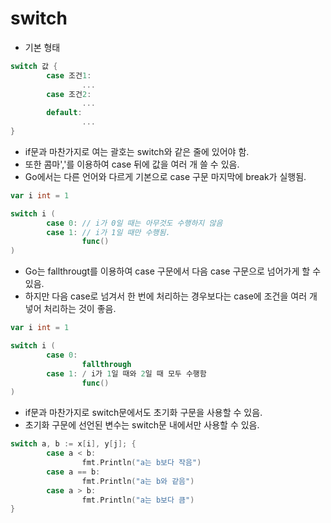 # switch

- 기본 형태

```go
switch 값 {
		case 조건1:
				...
		case 조건2:
				...
		default:
				...
}
```

- if문과 마찬가지로 여는 괄호는 switch와 같은 줄에 있어야 함.
- 또한 콤마','를 이용하여 case 뒤에 값을 여러 개 쓸 수 있음.
- Go에서는 다른 언어와 다르게 기본으로 case 구문 마지막에 break가 실행됨.

```go
var i int = 1

switch i (
		case 0: // i가 0일 때는 아무것도 수행하지 않음
		case 1: // i가 1일 때만 수행됨.
				func()
)
```

- Go는 fallthrougt를 이용하여 case 구문에서 다음 case 구문으로 넘어가게 할 수 있음.
- 하지만 다음 case로 넘겨서 한 번에 처리하는 경우보다는 case에 조건을 여러 개 넣어 처리하는 것이 좋음.

```go
var i int = 1

switch i (
		case 0:
				fallthrough
		case 1: / i가 1일 때와 2일 때 모두 수행함
				func()
)
```

- if문과 마찬가지로 switch문에서도 초기화 구문을 사용할 수 있음.
- 초기화 구문에 선언된 변수는 switch문 내에서만 사용할 수 있음.

```go
switch a, b := x[i], y[j]; {
		case a < b:
				fmt.Println("a는 b보다 작음")
		case a == b:
				fmt.Println("a는 b와 같음")
		case a > b:
				fmt.Println("a는 b보다 큼")
}
```